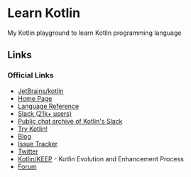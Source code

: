# Learn Kotlin

My Kotlin playground to learn Kotlin programming language

## Links

### Official Links

* [JetBrains/kotlin](https://github.com/jetbrains/kotlin) 
* [Home Page](http://kotlinlang.org/) 
* [Language Reference](http://kotlinlang.org/docs/reference/) 
* [Slack (21k+ users)](http://slack.kotlinlang.org/) 
* [Public chat archive of Kotlin's Slack](http://kotlinlang.slackarchive.io/) 
* [Try Kotlin!](http://try.kotlinlang.org/) 
* [Blog](http://blog.jetbrains.com/kotlin/) 
* [Issue Tracker](https://youtrack.jetbrains.com/issues/KT) 
* [Twitter](https://twitter.com/kotlin) 
* [Kotlin/KEEP](https://github.com/Kotlin/KEEP) - Kotlin Evolution and Enhancement Process
* [Forum](https://discuss.kotlinlang.org/) 
